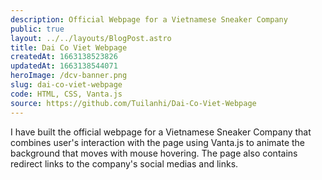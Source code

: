 ```yaml
---
description: Official Webpage for a Vietnamese Sneaker Company
public: true
layout: ../../layouts/BlogPost.astro
title: Dai Co Viet Webpage
createdAt: 1663138523826
updatedAt: 1663138544071
heroImage: /dcv-banner.png
slug: dai-co-viet-webpage
code: HTML, CSS, Vanta.js
source: https://github.com/Tuilanhi/Dai-Co-Viet-Webpage
---
```


I have built the official webpage for a Vietnamese Sneaker Company that combines user's interaction with the page using Vanta.js to animate the background that moves with mouse hovering. The page also contains redirect links to the company's social medias and links.
